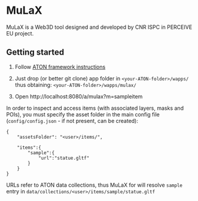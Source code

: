 # MuLaX
MuLaX is a Web3D tool designed and developed by CNR ISPC in PERCEIVE EU project.

## Getting started
1) Follow [ATON framework instructions](https://github.com/phoenixbf/aton)

2) Just drop (or better git clone) app folder in `<your-ATON-folder>/wapps/` thus obtaining: `<your-ATON-folder>/wapps/mulax/`
3) Open http://localhost:8080/a/mulax?m=sampleitem

In order to inspect and access items (with associated layers, masks and POIs), you must specify the asset folder in the main config file (`config/config.json` - if not present, can be created):

```
{
    "assetsFolder": "<user>/items/",

    "items":{
        "sample":{
            "url":"statue.gltf"
        }
    }
}

```

URLs refer to ATON data collections, thus MuLaX for will resolve `sample` entry in `data/collections/<user>/items/sample/statue.gltf`